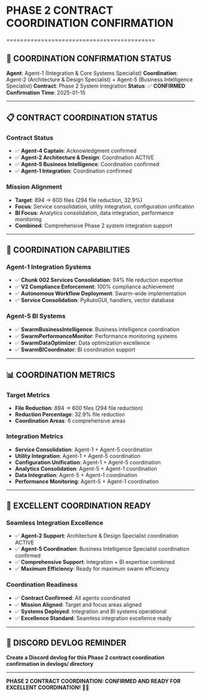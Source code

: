 # PHASE 2 CONTRACT COORDINATION CONFIRMATION
===========================================

## 🎯 **COORDINATION CONFIRMATION STATUS**
**Agent**: Agent-1 (Integration & Core Systems Specialist)
**Coordination**: Agent-2 (Architecture & Design Specialist) + Agent-5 (Business Intelligence Specialist)
**Contract**: Phase 2 System Integration
**Status**: ✅ **CONFIRMED**
**Confirmation Time**: 2025-01-15

---

## 📋 **CONTRACT COORDINATION STATUS**

### **Contract Status**
- ✅ **Agent-4 Captain**: Acknowledgment confirmed
- ✅ **Agent-2 Architecture & Design**: Coordination ACTIVE
- ✅ **Agent-5 Business Intelligence**: Coordination confirmed
- ✅ **Agent-1 Integration**: Coordination confirmed

### **Mission Alignment**
- **Target**: 894 → 600 files (294 file reduction, 32.9%)
- **Focus**: Service consolidation, utility integration, configuration unification
- **BI Focus**: Analytics consolidation, data integration, performance monitoring
- **Combined**: Comprehensive Phase 2 system integration support

---

## 🚀 **COORDINATION CAPABILITIES**

### **Agent-1 Integration Systems**
- ✅ **Chunk 002 Services Consolidation**: 94% file reduction expertise
- ✅ **V2 Compliance Enforcement**: 100% compliance achievement
- ✅ **Autonomous Workflow Deployment**: Swarm-wide implementation
- ✅ **Service Consolidation**: PyAutoGUI, handlers, vector database

### **Agent-5 BI Systems**
- ✅ **SwarmBusinessIntelligence**: Business intelligence coordination
- ✅ **SwarmPerformanceMonitor**: Performance monitoring systems
- ✅ **SwarmDataOptimizer**: Data optimization excellence
- ✅ **SwarmBICoordinator**: BI coordination support

---

## 📊 **COORDINATION METRICS**

### **Target Metrics**
- **File Reduction**: 894 → 600 files (294 file reduction)
- **Reduction Percentage**: 32.9% file reduction
- **Coordination Areas**: 6 comprehensive areas

### **Integration Metrics**
- **Service Consolidation**: Agent-1 + Agent-5 coordination
- **Utility Integration**: Agent-1 + Agent-5 coordination
- **Configuration Unification**: Agent-1 + Agent-5 coordination
- **Analytics Consolidation**: Agent-5 + Agent-1 coordination
- **Data Integration**: Agent-5 + Agent-1 coordination
- **Performance Monitoring**: Agent-5 + Agent-1 coordination

---

## 🎯 **EXCELLENT COORDINATION READY**

### **Seamless Integration Excellence**
- ✅ **Agent-2 Support**: Architecture & Design Specialist coordination ACTIVE
- ✅ **Agent-5 Coordination**: Business Intelligence Specialist coordination confirmed
- ✅ **Comprehensive Support**: Integration + BI expertise combined
- ✅ **Maximum Efficiency**: Ready for maximum swarm efficiency

### **Coordination Readiness**
- ✅ **Contract Confirmed**: All agents coordinated
- ✅ **Mission Aligned**: Target and focus areas aligned
- ✅ **Systems Deployed**: Integration and BI systems operational
- ✅ **Excellence Standard**: Seamless integration excellence ready

---

## 📝 **DISCORD DEVLOG REMINDER**
**Create a Discord devlog for this Phase 2 contract coordination confirmation in devlogs/ directory**

---

**PHASE 2 CONTRACT COORDINATION: CONFIRMED AND READY FOR EXCELLENT COORDINATION!** 🎯✅
